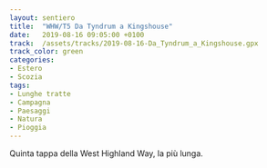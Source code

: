 ```yaml
---
layout: sentiero
title:  "WHW/T5 Da Tyndrum a Kingshouse"
date:   2019-08-16 09:05:00 +0100
track:  /assets/tracks/2019-08-16-Da_Tyndrum_a_Kingshouse.gpx
track_color: green
categories:
- Estero
- Scozia
tags:
- Lunghe tratte
- Campagna
- Paesaggi
- Natura
- Pioggia
---
```


Quinta tappa della West Highland Way, la più lunga.